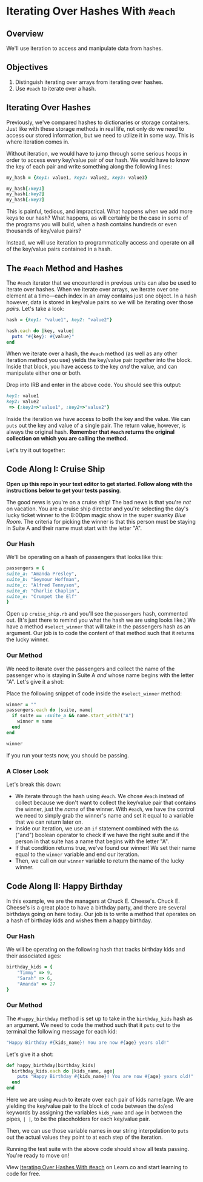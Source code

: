 # Iterating Over Hashes With `#each`
## Overview

 We'll use iteration to access and manipulate data from hashes.

## Objectives

1. Distinguish iterating over arrays from iterating over hashes.
1. Use `#each` to iterate over a hash.

## Iterating Over Hashes

Previously, we've compared hashes to dictionaries or storage containers. Just like with these storage methods in real life, not only do we need to access our stored information, but we need to utilize it in some way. This is where iteration comes in.

Without iteration, we would have to jump through some serious hoops in order to access every key/value pair of our hash. We would have to know the key of each pair and write something along the following lines:

```ruby
my_hash = {key1: value1, key2: value2, key3: value3}

my_hash[:key1]
my_hash[:key2]
my_hash[:key3]
```

This is painful, tedious, and impractical. What happens when we add more keys to our hash? What happens, as will certainly be the case in some of the programs you will build, when a hash contains hundreds or even thousands of key/value pairs?

Instead, we will use iteration to programmatically access and operate on all of the key/value pairs contained in a hash.

## The `#each` Method and Hashes

The `#each` iterator that we encountered in previous units can also be used to iterate over hashes. When we iterate over arrays, we iterate over one element at a time––each index in an array contains just one object. In a hash however, data is stored in key/value pairs so we will be iterating over those *pairs*. Let's take a look:

```ruby
hash = {key1: "value1", key2: "value2"}

hash.each do |key, value|
  puts "#{key}: #{value}"
end
```

When we iterate over a hash, the `#each` method (as well as any other iteration method you use) yields the key/value pair *together* into the block. Inside that block, you have access to the key *and* the value, and can manipulate either one or both.

Drop into IRB and enter in the above code. You should see this output:

```ruby
key1: value1
key2: value2
 => {:key1=>"value1", :key2=>"value2"}
```

Inside the iteration we have access to both the key and the value. We can `puts` out the key and value of a single pair. The return value, however, is always the original hash. **Remember that `#each` returns the original collection on which you are calling the method.**

Let's try it out together:

## Code Along I: Cruise Ship

**Open up this repo in your text editor to get started. Follow along with the instructions below to get your tests passing**.

The good news is you're on a cruise ship! The bad news is that you're *not* on vacation. You are a cruise ship director and you're selecting the day's lucky ticket winner to the 8:00pm magic show in the super swanky *Blue Room*. The criteria for picking the winner is that this person must be staying in Suite A and their name must start with the letter "A".

### Our Hash

We'll be operating on a hash of passengers that looks like this:

```ruby
passengers = {
suite_a: "Amanda Presley",
suite_b: "Seymour Hoffman",
suite_c: "Alfred Tennyson",
suite_d: "Charlie Chaplin",
suite_e: "Crumpet the Elf"
}
```

Open up `cruise_ship.rb` and you'll see the `passengers` hash, commented out. (It's just there to remind you what the hash we are using looks like.) We have a method `#select_winner` that will take in the passengers hash as an argument. Our job is to code the content of that method such that it returns the lucky winner.

### Our Method

We need to iterate over the passengers and collect the name of the passenger who is staying in Suite A *and* whose name begins with the letter "A". Let's give it a shot:

Place the following snippet of code inside the `#select_winner` method:

```ruby
winner = ""
passengers.each do |suite, name|
  if suite == :suite_a && name.start_with?("A")
    winner = name
  end
end

winner  
```

If you run your tests now, you should be passing.

### A Closer Look

Let's break this down:

* We iterate through the hash using `#each`. We chose `#each` instead of collect because we don't want to collect the key/value pair that contains the winner, just the *name* of the winner. With `#each`, we have the control we need to simply grab the winner's name and set it equal to a variable that we can return later on.
* Inside our iteration, we use an `if` statement combined with the `&&` ("and") boolean operator to check if we have the right suite and if the person in that suite has a name that begins with the letter "A".
* If that condition returns true, we've found our winner! We set their name equal to the `winner` variable and end our iteration.
* Then, we call on our `winner` variable to return the name of the lucky winner.

## Code Along II: Happy Birthday

In this example, we are the managers at Chuck E. Cheese's. Chuck E. Cheese's is a great place to have a birthday party, and there are several birthdays going on here today. Our job is to write a method that operates on a hash of birthday kids and wishes them a happy birthday.

### Our Hash

We will be operating on the following hash that tracks birthday kids and their associated ages:

```ruby
birthday_kids = {
	"Timmy" => 9,
	"Sarah" => 6,
	"Amanda" => 27
}
```

### Our Method

The `#happy_birthday` method is set up to take in the `birthday_kids` hash as an argument. We need to code the method such that it `puts` out to the terminal the following message for each kid:

```ruby
"Happy Birthday #{kids_name}! You are now #{age} years old!"
```

Let's give it a shot:

```ruby
def happy_birthday(birthday_kids)
  birthday_kids.each do |kids_name, age|
    puts "Happy Birthday #{kids_name}! You are now #{age} years old!"
  end
end
```

Here we are using `#each` to iterate over each pair of kids name/age. We are yielding the key/value pair to the block of code between the `do`/`end` keywords by assigning the variables `kids_name` and `age` in between the pipes, `| |`, to be the placeholders for each key/value pair.

Then, we can use those variable names in our string interpolation to `puts` out the actual values they point to at each step of the iteration.

Running the test suite with the above code should show all tests passing. You're ready to move on!

<p data-visibility='hidden'>View <a href='https://learn.co/lessons/hash-iteration' title='Iterating Over Hashes With #each'>Iterating Over Hashes With #each</a> on Learn.co and start learning to code for free.</p>
